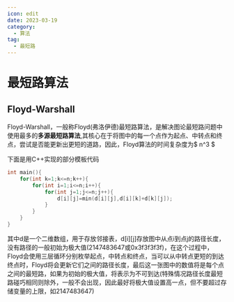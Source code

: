 ```yaml
---
icon: edit
date: 2023-03-19
category:
  - 算法
tag:
  - 最短路
---
```

# 最短路算法

## Floyd-Warshall

Floyd-Warshall，一般称Floyd(弗洛伊德)最短路算法，是解决图论最短路问题中使用最多的**多源最短路算法**,其核心在于将图中的每一个点作为起点、中转点和终点，尝试是否能更新出更短的道路，因此，Floyd算法的时间复杂度为$ n^3 $

下面是用C++实现的部分模板代码

```cpp
int main(){
    for(int k=1;k<=n;k++){
        for(int i=1;i<=n;i++){
            for(int j=1;j<=n;j++){
                d[i][j]=min(d[i][j],d[i][k]+d[k][j]);
            }
        }
    }
}
```
其中d是一个二维数组，用于存放邻接表，d[i][j]存放图中从点i到点j的路径长度，没有路径的一般初始为极大值(2147483647或0x3f3f3f3f)，在这个过程中，Floyd会使用三层循环分别枚举起点，中转点和终点，当可以从中转点更短的到达终点时，Floyd将会更新它们之间的路径长度，最后这一张图中的数值将是每个点之间的最短路，如果为初始的极大值，将表示为不可到达(特殊情况路径长度最短路碰巧相同则除外，一般不会出现，因此最好将极大值设置高一点，但不要超过存储变量的上限，如2147483647)

## 